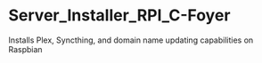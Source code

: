 # Server_Installer_RPI_C-Foyer
Installs Plex, Syncthing, and domain name updating capabilities on Raspbian
